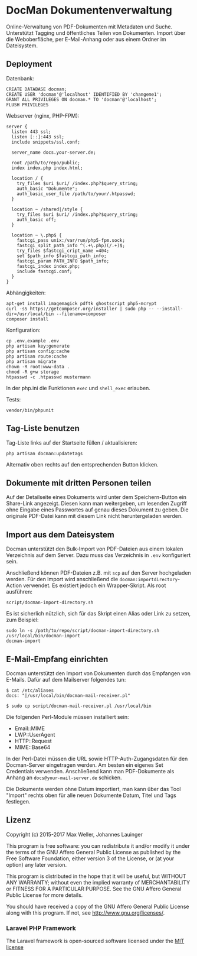 # DocMan Dokumentenverwaltung

Online-Verwaltung von PDF-Dokumenten mit Metadaten und Suche. Unterstützt Tagging und öffentliches Teilen von
Dokumenten. Import über die Weboberfläche, per E-Mail-Anhang oder aus einem Ordner im Dateisystem.


## Deployment

Datenbank:

```
CREATE DATABASE docman;
CREATE USER 'docman'@'localhost' IDENTIFIED BY 'changeme1';
GRANT ALL PRIVILEGES ON docman.* TO 'docman'@'localhost';
FLUSH PRIVILEGES
```

Webserver (nginx, PHP-FPM):

```
server {
  listen 443 ssl;
  listen [::]:443 ssl;
  include snippets/ssl.conf;

  server_name docs.your-server.de;

  root /path/to/repo/public;
  index index.php index.html;

  location / {
    try_files $uri $uri/ /index.php?$query_string;
    auth_basic "Dokumente";
    auth_basic_user_file /path/to/your/.htpasswd;
  }

  location ~ /shared|/style {
    try_files $uri $uri/ /index.php?$query_string;
    auth_basic off;
  }

  location ~ \.php$ {
    fastcgi_pass unix:/var/run/php5-fpm.sock;
    fastcgi_split_path_info ^(.+\.php)(/.+)$;
    try_files $fastcgi_cript_name =404;
    set $path_info $fastcgi_path_info;
    fastcgi_param PATH_INFO $path_info;
    fastcgi_index index.php;
    include fastcgi.conf;
  }
}
```

Abhängigkeiten:

```
apt-get install imagemagick pdftk ghostscript php5-mcrypt
curl -sS https://getcomposer.org/installer | sudo php -- --install-dir=/usr/local/bin --filename=composer
composer install
```

Konfiguration:

```
cp .env.example .env
php artisan key:generate
php artisan config:cache
php artisan route:cache
php artisan migrate
chown -R root:www-data .
chmod -R g+w storage
htpasswd -c .htpasswd mustermann
```

In der php.ini die Funktionen `exec` und `shell_exec` erlauben.

Tests:

```
vendor/bin/phpunit
```


## Tag-Liste benutzen

Tag-Liste links auf der Startseite füllen / aktualisieren:

```
php artisan docman:updatetags
```

Alternativ oben rechts auf den entsprechenden Button klicken.


## Dokumente mit dritten Personen teilen

Auf der Detailseite eines Dokuments wird unter dem Speichern-Button ein Share-Link angezeigt. Diesen kann man
weitergeben, um lesenden Zugriff ohne Eingabe eines Passwortes auf genau dieses Dokument zu geben. Die originale
PDF-Datei kann mit diesem Link nicht heruntergeladen werden.


## Import aus dem Dateisystem

Docman unterstützt den Bulk-Import von PDF-Dateien aus einem lokalen Verzeichnis auf dem Server. Dazu muss das
Verzeichnis in `.env` konfiguriert sein.

Anschließend können PDF-Dateien z.B. mit `scp` auf den Server hochgeladen werden. Für den Import wird anschließend
die `docman:importdirectory`-Action verwendet. Es existiert jedoch ein Wrapper-Skript. Als root ausführen:

```
script/docman-import-directory.sh
```

Es ist sicherlich nützlich, sich für das Skript einen Alias oder Link zu setzen, zum Beispiel:

```
sudo ln -s /path/to/repo/script/docman-import-directory.sh /usr/local/bin/docman-import
docman-import
```


## E-Mail-Empfang einrichten

Docman unterstützt den Import von Dokumenten durch das Empfangen von E-Mails. Dafür auf dem Mailserver folgendes tun:

```
$ cat /etc/aliases
docs: "|/usr/local/bin/docman-mail-receiver.pl"

$ sudo cp script/docman-mail-receiver.pl /usr/local/bin
```

Die folgenden Perl-Module müssen installiert sein:

 - Email::MIME
 - LWP::UserAgent
 - HTTP::Request
 - MIME::Base64

In der Perl-Datei müssen die URL sowie HTTP-Auth-Zugangsdaten für den Docman-Server eingetragen werden. Am besten
ein eigenes Set Credentials verwenden. Anschließend kann man PDF-Dokumente als Anhang an `docs@your-mail-server.de`
schicken.

Die Dokumente werden ohne Datum importiert, man kann über das Tool "Import" rechts oben für alle neuen Dokumente
Datum, Titel und Tags festlegen.


## Lizenz

Copyright (c) 2015-2017 Max Weller, Johannes Lauinger

This program is free software: you can redistribute it and/or modify
it under the terms of the GNU Affero General Public License as
published by the Free Software Foundation, either version 3 of the
License, or (at your option) any later version.

This program is distributed in the hope that it will be useful,
but WITHOUT ANY WARRANTY; without even the implied warranty of
MERCHANTABILITY or FITNESS FOR A PARTICULAR PURPOSE.  See the
GNU Affero General Public License for more details.

You should have received a copy of the GNU Affero General Public License
along with this program.  If not, see <http://www.gnu.org/licenses/>.


### Laravel PHP Framework

The Laravel framework is open-sourced software licensed under the [MIT license](http://opensource.org/licenses/MIT)
